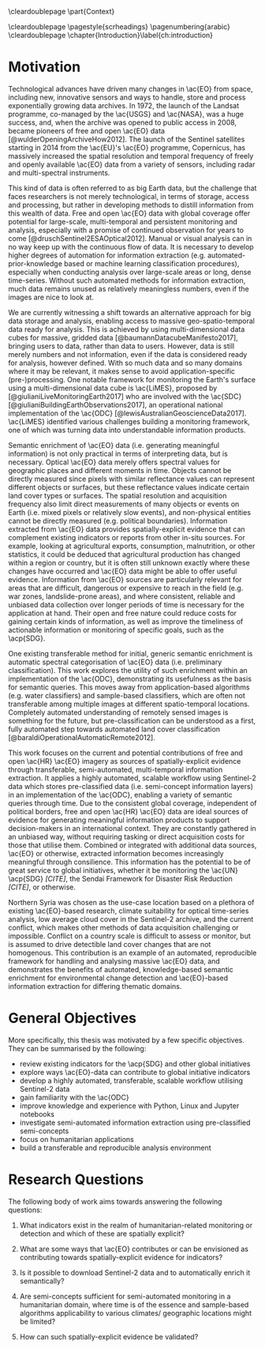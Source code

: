 \cleardoublepage
\part{Context}

\cleardoublepage
\pagestyle{scrheadings}
\pagenumbering{arabic}
\cleardoublepage
\chapter{Introduction}\label{ch:introduction}

# Motivation

Technological advances have driven many changes in \ac{EO} from space, including new, innovative sensors and ways to handle, store and process exponentially growing data archives. In 1972, the launch of the Landsat programme, co-managed by the \ac{USGS} and \ac{NASA}, was a huge success, and, when the archive was opened to public access in 2008, became pioneers of free and open \ac{EO} data  [@wulderOpeningArchiveHow2012]. The launch of the Sentinel satellites starting in 2014 from the \ac{EU}'s \ac{EO} programme, Copernicus, has massively increased the spatial resolution and temporal frequency of freely and openly available \ac{EO} data from a variety of sensors, including radar and multi-spectral instruments.

This kind of data is often referred to as big Earth data, but the challenge that faces researchers is not merely technological, in terms of storage, access and processing, but rather in developing methods to distill information from this wealth of data. Free and open \ac{EO} data with global coverage offer potential for large-scale, multi-temporal and persistent monitoring and analysis, especially with a promise of continued observation for years to come [@druschSentinel2ESAOptical2012]. Manual or visual analysis can in no way keep up with the continuous flow of data. It is necessary to develop higher degrees of automation for information extraction (e.g. automated-prior-knowledge based or machine learning classification procedures), especially when conducting analysis over large-scale areas or long, dense time-series. Without such automated methods for information extraction, much data remains unused as relatively meaningless numbers, even if the images are nice to look at.

We are currently witnessing a shift towards an alternative approach for big data storage and analysis, enabling access to massive geo-spatio-temporal data ready for analysis. This is achieved by using multi-dimensional data cubes for massive, gridded data [@baumannDatacubeManifesto2017], bringing users to data, rather than data to users. However, data is still merely numbers and not information, even if the data is considered ready for analysis, however defined. With so much data and so many domains where it may be relevant, it makes sense to avoid application-specific (pre-)processing. One notable framework for monitoring the Earth's surface using a multi-dimensional data cube is \ac{LiMES}, proposed by [@giulianiLiveMonitoringEarth2017] who are involved with the \ac{SDC} [@giulianiBuildingEarthObservations2017], an operational national implementation of the \ac{ODC} [@lewisAustralianGeoscienceData2017]. \ac{LiMES} identified various challenges building a monitoring framework, one of which was turning data into understandable information products.

Semantic enrichment of \ac{EO} data (i.e. generating meaningful information) is not only practical in terms of interpreting data, but is necessary. Optical \ac{EO} data merely offers spectral values for geographic places and different moments in time. Objects cannot be directly measured since pixels with similar reflectance values can represent different objects or surfaces, but these reflectance values indicate certain land cover types or surfaces. The spatial resolution and acquisition frequency also limit direct measurements of many objects or events on Earth (i.e. mixed pixels or relatively slow events), and non-physical entities cannot be directly measured (e.g. political boundaries). Information extracted from \ac{EO} data provides spatially-explicit evidence that can complement existing indicators or reports from other in-situ sources. For example, looking at agricultural exports, consumption, malnutrition, or other statistics, it could be deduced that agricultural production has changed within a region or country, but it is often still unknown exactly where these changes have occurred and \ac{EO} data might be able to offer useful evidence. Information from \ac{EO} sources are particularly relevant for areas that are difficult, dangerous or expensive to reach in the field (e.g. war zones, landslide-prone areas), and where consistent, reliable and unbiased data collection over longer periods of time is necessary for the application at hand. Their open and free nature could reduce costs for gaining certain kinds of information, as well as improve the timeliness of actionable information or monitoring of specific goals, such as the \acp{SDG}.

One existing transferable method for initial, generic semantic enrichment is automatic spectral categorisation of \ac{EO} data (i.e. preliminary classification). This work explores the utility of such enrichment within an implementation of the \ac{ODC}, demonstrating its usefulness as the basis for semantic queries. This moves away from application-based algorithms (e.g. water classifiers) and sample-based classifiers, which are often not transferable among multiple images at different spatio-temporal locations. Completely automated understanding of remotely sensed images is something for the future, but pre-classification can be understood as a first, fully automated step towards automated land cover classification [@baraldiOperationalAutomaticRemote2012].

This work focuses on the current and potential contributions of free and open \ac{HR} \ac{EO} imagery as sources of spatially-explicit evidence through transferable, semi-automated, multi-temporal information extraction. It applies a highly automated, scalable workflow using Sentinel-2 data which stores pre-classified data (i.e. semi-concept information layers) in an implementation of the \ac{ODC}, enabling a variety of semantic queries through time. Due to the consistent global coverage, independent of political borders, free and open \ac{HR} \ac{EO} data are ideal sources of evidence for generating meaningful information products to support decision-makers in an international context. They are constantly gathered in an unbiased way, without requiring tasking or direct acquisition costs for those that utilise them. Combined or integrated with additional data sources, \ac{EO} or otherwise, extracted information becomes increasingly meaningful through consilience. This information has the potential to be of great service to global initiatives, whether it be monitoring the \ac{UN} \acp{SDG} *[CITE]*, the Sendai Framework for Disaster Risk Reduction *[CITE]*, or otherwise.

Northern Syria was chosen as the use-case location based on a plethora of existing \ac{EO}-based research, climate suitability for optical time-series analysis, low average cloud cover in the Sentinel-2 archive, and the current conflict, which makes other methods of data acquisition challenging or impossible. Conflict on a country scale is difficult to assess or monitor, but is assumed to drive detectible land cover changes that are not homogenous. This contribution is an example of an automated, reproducible framework for handling and analysing massive \ac{EO} data, and demonstrates the benefits of automated, knowledge-based semantic enrichment for environmental change detection and \ac{EO}-based information extraction for differing thematic domains.


# General Objectives

More specifically, this thesis was motivated by a few specific objectives. They can be summarised by the following:

- review existing indicators for the \acp{SDG} and other global initiatives
- explore ways \ac{EO}-data can contribute to global initiative indicators
- develop a highly automated, transferable, scalable workflow utilising Sentinel-2 data
- gain familiarity with the \ac{ODC}
- improve knowledge and experience with Python, Linux and Jupyter notebooks
- investigate semi-automated information extraction using pre-classified semi-concepts
- focus on humanitarian applications
- build a transferable and reproducible analysis environment


# Research Questions

The following body of work aims towards answering the following questions:

1) What indicators exist in the realm of humanitarian-related monitoring or detection and which of these are spatially explicit?

2) What are some ways that \ac{EO} contributes or can be envisioned as contributing towards spatially-explicit evidence for indicators?

3) Is it possible to download Sentinel-2 data and to automatically enrich it semantically?

4) Are semi-concepts sufficient for semi-automated monitoring in a humanitarian domain, where time is of the essence and sample-based algorithms applicability to various climates/ geographic locations might be limited?

5) How can such spatially-explicit evidence be validated?
